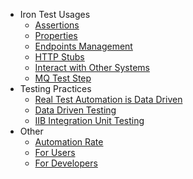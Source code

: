 * Iron Test Usages
  * [Assertions](Assertions)
  * [Properties](Properties)
  * [Endpoints Management](Endpoints-Management)
  * [HTTP Stubs](HTTP-Stubs)
  * [Interact with Other Systems](Interact-with-Other-Systems)
  * [MQ Test Step](MQ-Test-Step)
* Testing Practices
  * [Real Test Automation is Data Driven](Real-Test-Automation-is-Data-Driven)
  * [Data Driven Testing](Data-Driven-Testing)
  * [IIB Integration Unit Testing](IIB-Integration-Unit-Testing)
* Other
  * [Automation Rate](Automation-Rate)
  * [For Users](For-Users)
  * [For Developers](For-Developers)